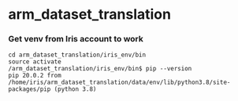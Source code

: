 # arm_dataset_translation


### Get venv from Iris account to work


    cd arm_dataset_translation/iris_env/bin
    source activate
    /arm_dataset_translation/iris_env/bin$ pip --version
    pip 20.0.2 from /home/iris/arm_dataset_translation/data/env/lib/python3.8/site-packages/pip (python 3.8)
